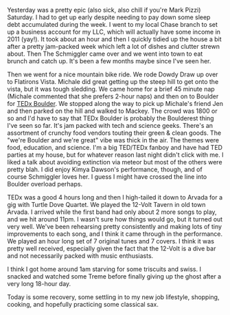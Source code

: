 Yesterday was a pretty epic (also sick, also chill if you're Mark Pizzi) Saturday.  I had to get up early despite needing to pay down some sleep debt accumulated during the week.  I went to my local Chase branch to set up a business account for my LLC, which will actually have some income in 2011 (yay!).  It took about an hour and then I quickly tidied up the house a bit after a pretty jam-packed week which left a lot of dishes and clutter strewn about.  Then The Schmiggler came over and we went into town to eat brunch and catch up.  It's been a few months maybe since I've seen her.

Then we went for a nice mountain bike ride.  We rode Dowdy Draw up over to Flatirons Vista.  Michale did great getting up the steep hill to get onto the vista, but it was tough sledding.  We came home for a brief 45 minute nap (Michale commented that she prefers 2-hour naps) and then on to Boulder for [TEDx Boulder](http://tedxboulder.com/).  We stopped along the way to pick up Michale's friend Jen and then parked on the hill and walked to Mackey.  The crowd was 1800 or so and I'd have to say that TEDx Boulder is probably the Boulderest thing I've seen so far.  It's jam packed with tech and science geeks.  There's an assortment of crunchy food vendors touting their green & clean goods.  The "we're Boulder and we're great" vibe was thick in the air.  The themes were food, education, and science.  I'm a big TED/TEDx fanboy and have had TED parties at my house, but for whatever reason last night didn't click with me.  I liked a talk about avoiding extinction via meteor but most of the others were pretty blah.  I did enjoy Kimya Dawson's performance, though, and of course Schmiggler loves her.  I guess I might have crossed the line into Boulder overload perhaps.

TEDx was a good 4 hours long and then I high-tailed it down to Arvada for a gig with Turtle Dove Quartet.  We played the 12-Volt Tavern in old town Arvada.  I arrived while the first band had only about 2 more songs to play, and we hit around 11pm.  I wasn't sure how things would go, but it turned out very well.  We've been rehearsing pretty consistently and making lots of tiny improvements to each song, and I think it came through in the performance.  We played an hour long set of 7 original tunes and 7 covers.  I think it was pretty well received, especially given the fact that the 12-Volt is a dive bar and not necessarily packed with music enthusiasts.

I think I got home around 1am starving for some triscuits and swiss.  I snacked and watched some Treme before finally giving up the ghost after a very long 18-hour day.

Today is some recovery, some settling in to my new job lifestyle, shopping, cooking, and hopefully practicing some classical sax.
